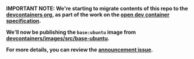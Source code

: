 **IMPORTANT NOTE: We're starting to migrate contents of this repo to the
[devcontainers org](https://github.com/devcontainers), as part of the work on
the [open dev container specification](https://containers.dev).**

**We'll now be publishing the `base:ubuntu` image from
[devcontainers/images/src/base-ubuntu](https://github.com/devcontainers/images/tree/main/src/base-ubuntu).**

**For more details, you can review the
[announcement issue](https://github.com/microsoft/vscode-dev-containers/issues/1589).**
